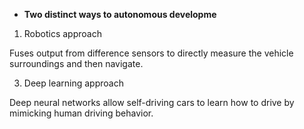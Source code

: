 - **Two distinct ways to autonomous developme**

1. Robotics approach

Fuses output from difference sensors to directly measure the vehicle surroundings and then navigate.

3. Deep learning approach

Deep neural networks allow self-driving cars to learn how to drive by mimicking human driving behavior.

